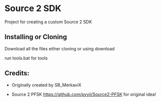 # Source 2 SDK
Project for creating a custom Source 2 SDK
## Installing or Cloning

Download all the files either cloning or using download

run tools.bat for tools

## Credits:

- Originally created by SB_MerkaviX

- Source 2 PFSK https://github.com/pyyii/Source2-PFSK for original idea!

